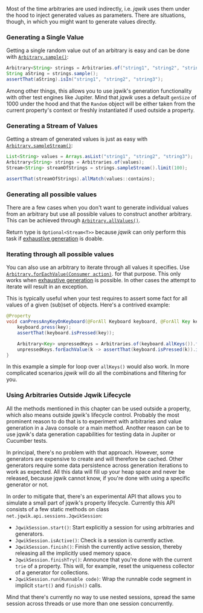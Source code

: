 Most of the time arbitraries are used indirectly, i.e. _jqwik_ uses them under
the hood to inject generated values as parameters. There are situations, though,
in which you might want to generate values directly.

### Generating a Single Value

Getting a single random value out of an arbitrary is easy and can be done
with [`Arbitrary.sample()`](/docs/${docsVersion}/javadoc/net/jqwik/api/Arbitrary.html#sample()):

```java
Arbitrary<String> strings = Arbitraries.of("string1", "string2", "string3");
String aString = strings.sample();
assertThat(aString).isIn("string1", "string2", "string3");
```

Among other things, this allows you to use jqwik's generation functionality
with other test engines like Jupiter.
Mind that _jqwik_ uses a default `genSize` of 1000 under the hood and that
the `Random` object will be either taken from the current property's context or
freshly instantiated if used outside a property.

### Generating a Stream of Values

Getting a stream of generated values is just as easy with [`Arbitrary.sampleStream()`](/docs/${docsVersion}/javadoc/net/jqwik/api/Arbitrary.html#sampleStream()):

```java
List<String> values = Arrays.asList("string1", "string2", "string3");
Arbitrary<String> strings = Arbitraries.of(values);
Stream<String> streamOfStrings = strings.sampleStream().limit(100);

assertThat(streamOfStrings).allMatch(values::contains);
```

### Generating all possible values

There are a few cases when you don't want to generate individual values from an
arbitrary but use all possible values to construct another arbitrary. This can be achieved through
[`Arbitrary.allValues()`](/docs/${docsVersion}/javadoc/net/jqwik/api/Arbitrary.html#allValues()).

Return type is `Optional<Stream<T>>` because _jqwik_ can only perform this task if
[exhaustive generation](#exhaustive-generation) is doable.


### Iterating through all possible values

You can also use an arbitrary to iterate through all values it specifies.
Use
[`Arbitrary.forEachValue(Consumer action)`](/docs/${docsVersion}/javadoc/net/jqwik/api/Arbitrary.html#forEachValue(java.util.function.Consumer)).
for that purpose. This only works when [exhaustive generation](#exhaustive-generation) is possible.
In other cases the attempt to iterate will result in an exception.

This is typically useful when your test requires to assert some fact for all
values of a given (sub)set of objects. Here's a contrived example:

```java
@Property
void canPressAnyKeyOnKeyboard(@ForAll Keyboard keyboard, @ForAll Key key) {
    keyboard.press(key);
    assertThat(keyboard.isPressed(key));

    Arbitrary<Key> unpressedKeys = Arbitraries.of(keyboard.allKeys()).filter(k -> !k.equals(key));
    unpressedKeys.forEachValue(k -> assertThat(keyboard.isPressed(k)).isFalse());
}
```

In this example a simple for loop over `allKeys()` would also work. In more complicated scenarios
_jqwik_ will do all the combinations and filtering for you.


### Using Arbitraries Outside Jqwik Lifecycle

All the methods mentioned in this chapter can be used outside a property, 
which also means outside jqwik's lifecycle control. 
Probably the most prominent reason to do that is to experiment with arbitraries
and value generation in a Java console or a main method.
Another reason can be to use jqwik's data generation capabilities for testing
data in Jupiter or Cucumber tests.

In principal, there's no problem with that approach.
However, some generators are expensive to create and will therefore be cached.
Other generators require some data persistence across generation iterations to
work as expected.
All this data will fill up your heap space and never be released, because
jqwik cannot know, if you're done with using a specific generator or not.

In order to mitigate that, there's an experimental API that allows you
to simulate a small part of jqwik's property lifecycle. 
Currently this API consists of a few static methods on class `net.jqwik.api.sessions.JqwikSession`:

- `JqwikSession.start()`: Start explicitly a session for using arbitraries and generators.
- `JqwikSession.isActive()`: Check is a session is currently active.
- `JqwikSession.finish()`: Finish the currently active session, thereby releasing all the implicitly used memory space.
- `JqwikSession.finishTry()`: Announce that you're done with the current `trie` of a property.
  This will, for example, reset the uniqueness collector of a generator for collections.
- `JqwikSession.run(Runnable code)`: Wrap the runnable code segment in implicit `start()` and `finish()` calls.

Mind that there's currently no way to use nested sessions, spread the same session across threads
or use more than one session concurrently.
